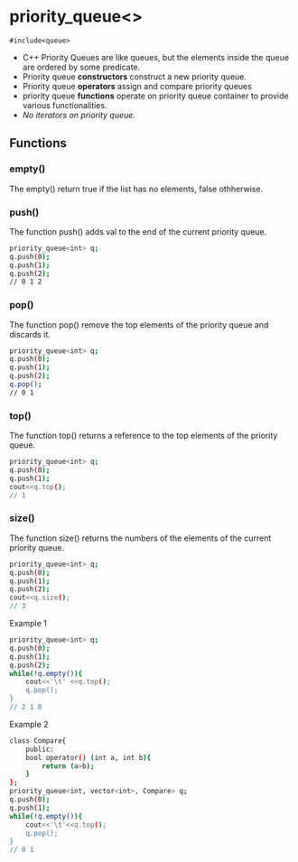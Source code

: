 # priority_queue<>
```
#include<queue>
```
- C++ Priority Queues are like queues, but the elements inside the queue are ordered by some predicate.
- Priority queue **constructors** construct a new priority queue.
- Priority queue **operators** assign and compare priority queues
- priority queue **functions** operate on priority queue container to provide various functionalities.
- *No iterators on priority queue.*
## Functions
### **empty()**
The empty() return true if the list has no elements, false othherwise.
### **push()**
The function push() adds val to the end of the current priority queue.
```bash
priority_queue<int> q;
q.push(0);
q.push(1);
q.push(2);
// 0 1 2
```
### **pop()**
The function pop() remove the top elements of the priority queue and discards it.
```bash
priority_queue<int> q;
q.push(0);
q.push(1);
q.push(2);
q.pop();
// 0 1
```
### **top()**
The function top() returns a reference to the top elements of the priority queue.
```bash
priority_queue<int> q;
q.push(0);
q.push(1);
cout<<q.top();
// 1
```
### **size()**
The function size() returns the numbers of the elements of the current priority queue.
```bash
priority_queue<int> q;
q.push(0);
q.push(1);
q.push(2);
cout<<q.size();
// 3
```
Example 1
```bash
priority_queue<int> q;
q.push(0);
q.push(1);
q.push(2);
while(!q.empty()){
    cout<<'\t' <<q.top();
    q.pop();
}
// 2 1 0
```
Example 2
```bash
class Compare{
    public:
    bool operator() (int a, int b){
        return (a>b);
    }
};
priority_queue<int, vector<int>, Compare> q;
q.push(0);
q.push(1);
while(!q.empty()){
    cout<<'\t'<<q.top();
    q.pop();
}
// 0 1
```